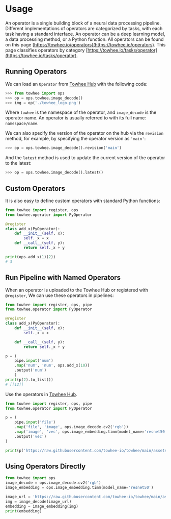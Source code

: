 # Usage
An operator is a single building block of a neural data processing pipeline. Different implementations of operators are categorized by tasks, with each task having a standard interface. An operator can be a deep learning model, a data processing method, or a Python function. All operators can be found on this page [https://towhee.io/operators](https://towhee.io/operators). This page classifies operators by category [https://towhee.io/tasks/operator](https://towhee.io/tasks/operator).

## Running Operators

We can load an `Operator` from [Towhee Hub](https://towhee.io/tasks/operator) with the following code:

```python
>>> from towhee import ops
>>> op = ops.towhee.image_decode()
>>> img = op('./towhee_logo.png')
```

Where `towhee` is the namespace of the operator, and `image_decode` is the operator name. An operator is usually referred to with its full name: `namespace/name`. 

We can also specify the version of the operator on the hub via the `revision` method, for example, by specifying the operator version as `'main'`:

```python
>>> op = ops.towhee.image_decode().revision('main')
```

And the `latest` method is used to update the current version of the operator to the latest:

```python
>>> op = ops.towhee.image_decode().latest()
```

## Custom Operators

It is also easy to define custom operators with standard Python functions:


```python
from towhee import register, ops
from towhee.operator import PyOperator

@register
class add_x(PyOperator):
    def __init__(self, x):
        self._x = x
    def __call__(self, y):
        return self._x + y

print(ops.add_x(1)(2))
# 3
```

## Run Pipeline with Named Operators

When an operator is uploaded to the Towhee Hub or registered with `@register`, We can use these operators in pipelines:

```python
from towhee import register, ops, pipe
from towhee.operator import PyOperator

@register
class add_x(PyOperator):
    def __init__(self, x):
        self._x = x

    def __call__(self, y):
        return self._x + y

p = (
    pipe.input('num')
    .map('num', 'num', ops.add_x(10))
    .output('num')
    )
print(p(2).to_list())
# [[12]]
```
Use the operators in [Towhee Hub](https://towhee.io/tasks/operator).
```python
from towhee import register, ops, pipe
from towhee.operator import PyOperator

p = (
    pipe.input('file')
    .map('file', 'image', ops.image_decode.cv2('rgb'))
    .map('image', 'vec', ops.image_embedding.timm(model_name='resnet50'))
    .output('vec')
)

print(p('https://raw.githubusercontent.com/towhee-io/towhee/main/assets/dog1.png').to_list())
```

##  Using Operators Directly

```python
from towhee import ops
image_decode = ops.image_decode.cv2('rgb')
image_embedding = ops.image_embedding.timm(model_name='resnet50')

image_url = 'https://raw.githubusercontent.com/towhee-io/towhee/main/assets/dog1.png'
img = image_decode(image_url)
embedding = image_embedding(img)
print(embedding)
```
